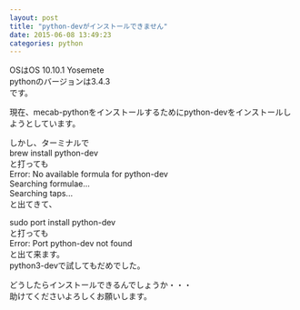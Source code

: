 ```yaml
---
layout: post
title: "python-devがインストールできません"
date: 2015-06-08 13:49:23
categories: python
---
```

<p>OSはOS 10.10.1 Yosemete<br>
pythonのバージョンは3.4.3<br>
です。</p>

<p>現在、mecab-pythonをインストールするためにpython-devをインストールしようとしています。</p>

<p>しかし、ターミナルで<br>
brew install python-dev<br>
と打っても<br>
Error: No available formula for python-dev <br>
Searching formulae...<br>
Searching taps...<br>
と出てきて、</p>

<p>sudo port install python-dev<br>
と打っても<br>
Error: Port python-dev not found<br>
と出て来ます。<br>
python3-devで試してもだめでした。</p>

<p>どうしたらインストールできるんでしょうか・・・<br>
助けてくださいよろしくお願いします。</p>
